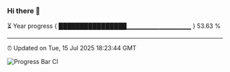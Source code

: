 ### Hi there 👋

⏳ Year progress { ████████████████▁▁▁▁▁▁▁▁▁▁▁▁▁▁ } 53.63 %

---

⏰ Updated on Tue, 15 Jul 2025 18:23:44 GMT

![Progress Bar CI](https://github.com/liununu/liununu/workflows/Progress%20Bar%20CI/badge.svg)
